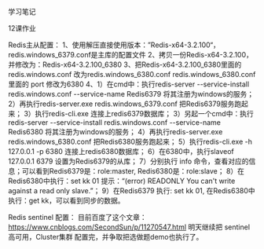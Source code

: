 学习笔记

12课作业

Redis主从配置：
1、使用解压直接使用版本：”Redis-x64-3.2.100“，redis.windows_6379.conf是主库的配置文件
2、拷贝一份Redis-x64-3.2.100，并修改为：Redis-x64-3.2.100_6380
3、把Redis-x64-3.2.100_6380里面的redis.windows.conf 改为redis.windows_6380.conf
   redis.windows_6380.conf 里面的 port 修改为6380
4、1）在cmd中：执行redis-server --service-install redis.windows.conf  --service-name Redis6379  将其注册为windows的服务；
   2）再执行redis-server.exe redis.windows_6379.conf 把Redis6379服务跑起来；
   3）执行redis-cli.exe 连接上redis6379数据库；
   3）另起一个cmd中：执行redis-server --service-install redis.windows.conf  --service-name Redis6380  将其注册为windows的服务；
   4）再执行redis-server.exe redis.windows_6380.conf 把Redis6380服务跑起来；
   5）执行redis-cli.exe -h 127.0.0.1 -p 6380 连接上redis6380数据库；
   6）在6380中，执行slaveof 127.0.0.1 6379 设置为Redis6379的从库；
   7）分别执行 info 命令，查看对应的信息；可以看到Redis6379是：role:master, Redis6380是：role:slave；
   8）在Redis6380中执行：set kk 01 提示：“(error) READONLY You can't write against a read only slave.”；
   9）在Redis6379 执行: set kk 01, 在Redis6380中执行：get kk，可以看到同步的数据。
   
   
Redis sentinel 配置：
目前百度了这个文章：https://www.cnblogs.com/SecondSun/p/11270547.html
明天继续把 sentinel高可用，Cluster集群 配置完，并争取把选做题demo也执行了。
   